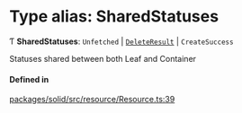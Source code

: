 # Type alias: SharedStatuses

Ƭ **SharedStatuses**: `Unfetched` \| [`DeleteResult`](DeleteResult.md) \| `CreateSuccess`

Statuses shared between both Leaf and Container

#### Defined in

[packages/solid/src/resource/Resource.ts:39](https://github.com/o-development/ldo/blob/e8bb8b1/packages/solid/src/resource/Resource.ts#L39)
